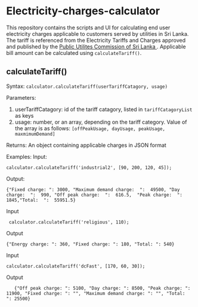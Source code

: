 # Electricity-charges-calculator
This repository contains the scripts and UI for calculating end user electricity charges applicable to customers served by utilities in Sri Lanka. The tariff is referenced from the Electricity Tariffs and Charges approved and published by the [Public Utilites Commission of Sri Lanka ](http://www.pucsl.gov.lk/english/industries/electricity/electricity-tariffscharges/).
Applicable bill amount can be calculated using `calculateTariff()`.

## calculateTariff()
Syntax: `calculator.calculateTariff(userTariffCatagory, usage)`

Parameters: 

 1. userTariffCatagory: id of the tariff catagory, listed in `tariffCatagoryList` as keys
 2. usage: number, or an array, depending on the tariff category. Value of the array is as follows: `[offPeakUsage, dayUsage, peakUsage, maxmimumDemand]`

Returns: An object containing applicable charges in JSON format

Examples: 
Input:

    calculator.calculateTariff('industrial2', [90, 200, 120, 45]);
Output:

    {"Fixed charge: ": 3000, "Maximum demand charge:  ":  49500, "Day charge:  ":  990, "Off peak charge:  ":  616.5,  "Peak charge:  ":  1845,"Total:  ":  55951.5}

Input
   

     calculator.calculateTariff('religious', 110);
 

Output

    {"Energy charge: ": 360, "Fixed charge: ": 180, "Total: ": 540}
 

   Input
    
    calculator.calculateTariff('dcFast', [170, 60, 30]);
   Output

       {"Off peak charge: ": 5100, "Day charge: ": 8500, "Peak charge: ": 11900, "Fixed charge: ": "", "Maximum demand charge: ": "", "Total:  ": 25500}
